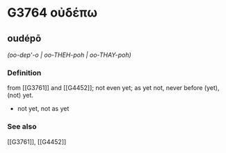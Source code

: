 # G3764 οὐδέπω

## oudépō

_(oo-dep'-o | oo-THEH-poh | oo-THAY-poh)_

### Definition

from [[G3761]] and [[G4452]]; not even yet; as yet not, never before (yet), (not) yet.

- not yet, not as yet

### See also

[[G3761]], [[G4452]]

